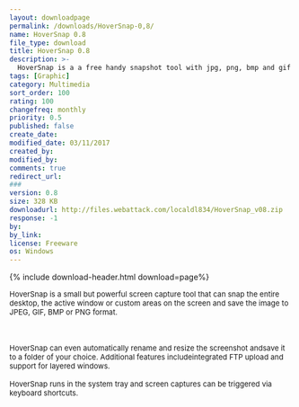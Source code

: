 ```yaml
---
layout: downloadpage
permalink: /downloads/HoverSnap-0,8/
name: HoverSnap 0.8
file_type: download
title: HoverSnap 0.8
description: >-
  HoverSnap is a a free handy snapshot tool with jpg, png, bmp and gif support
tags: [Graphic]
category: Multimedia
sort_order: 100
rating: 100
changefreq: monthly
priority: 0.5
published: false
create_date: 
modified_date: 03/11/2017
created_by: 
modified_by: 
comments: true
redirect_url: 
### 
version: 0.8
size: 328 KB
downloadurl: http://files.webattack.com/localdl834/HoverSnap_v08.zip
response: -1
by: 
by_link: 
license: Freeware
os: Windows
---
```


{% include download-header.html download=page%}

<p style="fix-download-text !important">
<p><font size="2"><p>HoverSnap is a small but powerful screen capture tool that can snap the entire desktop, the active window or custom areas on the screen and save the image to JPEG, GIF, BMP or PNG format. <br />
<br />
<br />
<br />
HoverSnap can even automatically rename and resize the screenshot andsave it to a folder of your choice. Additional features includeintegrated FTP upload and support for layered windows. <br />
<br />
HoverSnap runs in the system tray and screen captures can be triggered via keyboard shortcuts.</p></p></p>
